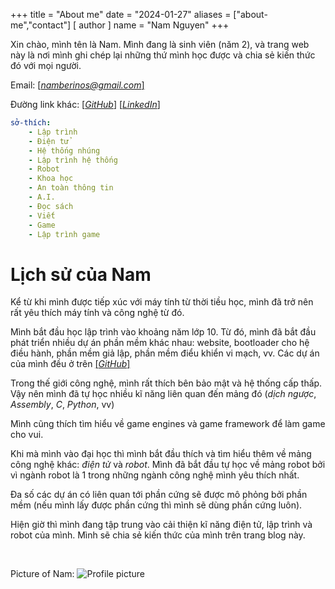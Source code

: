 +++
title = "About me"
date = "2024-01-27"
aliases = ["about-me","contact"]
[ author ]
  name = "Nam Nguyen"
+++

Xin chào, mình tên là Nam. Mình đang là sinh viên (năm 2), và trang web này là nơi mình ghi chép lại những thứ mình học được và chia sẻ kiến thức đó với mọi người.

Email: [[*namberinos@gmail.com*]](mailto:namberinos@gmail.com)

Đường link khác: [[*GitHub*]](https://github.com/namberino) [[*LinkedIn*]](https://www.linkedin.com/in/namnguyen01)

```yaml
sở-thích:
    - Lập trình
    - Điện tử
    - Hệ thống nhúng
    - Lập trình hệ thống
    - Robot
    - Khoa học
    - An toàn thông tin
    - A.I.
    - Đọc sách
    - Viết
    - Game
    - Lập trình game
```

# Lịch sử của Nam
Kể từ khi mình được tiếp xúc với máy tính từ thời tiều học, mình đã trở nên rất yêu thích máy tính và công nghệ từ đó.

Mình bắt đầu học lập trình vào khoảng năm lớp 10. Từ đó, mình đã bắt đầu phát triển nhiều dự án phần mềm khác nhau: website, bootloader cho hệ điều hành, phần mềm giả lập, phần mềm điểu khiển vi mạch, vv. Các dự án của mình đều ở trên [[*GitHub*]](https://github.com/namberino)

Trong thế giới công nghệ, mình rất thích bên bảo mật và hệ thống cấp thấp. Vậy nên mình đã tự học nhiều kĩ năng liên quan đến mảng đó (*dịch ngược*, *Assembly*, *C*, *Python*, vv)

Mình cũng thích tìm hiểu về game engines và game framework để làm game cho vui.

Khi mà mình vào đại học thì mình bắt đầu thích và tìm hiểu thêm về mảng công nghệ khác: *điện tử* và *robot*. Mình đã bắt đầu tự học về mảng robot bởi vì ngành robot là 1 trong những ngành công nghệ mình yêu thích nhất.

Đa số các dự án có liên quan tới phần cứng sẽ được mô phỏng bởi phần mềm (nếu mình lấy được phần cứng thì mình sẽ dùng phần cứng luôn).

Hiện giờ thì mình đang tập trung vào cải thiện kĩ năng điện tử, lập trình và robot của mình. Mình sẽ chia sẻ kiến thức của mình trên trang blog này. 

&nbsp;
&nbsp;
&nbsp;
&nbsp;
&nbsp;

Picture of Nam:
![Profile picture](/img/profile.jpg)
